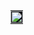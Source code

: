 <table align="center" style="border-collapse: collapse; margin: 0 auto; padding: 0; border-spacing: 0;">
  <tr>
    <td style="padding: 0; margin: 0; background-color: #0D1117; width: 100%; height: 100%; overflow: hidden; box-sizing: border-box;">
      <a href="https://github.com/Izaacapp" style="display: block; width: 100%; height: 100%; margin: 0; padding: 0;">
        <img src="https://github.com/Izaacapp/Izaacapp/blob/main/blackhole5.gif" 
             style="display: block; width: 100%; height: 100%; object-fit: cover; margin: 0;">
      </a>
    </td>
  </tr>
</table>


